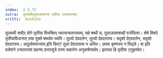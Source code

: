 ```yaml
---
index:  2.3.72
sutra:  तुल्यार्थैरतुलाउपमाभ्यां तृतीया ऽन्यतरस्याम्
vritti:  kashika 
---
```


तुल्यार्थैः शब्दैर् योगे तृतीया विभक्तिर् भवत्यन्यतरस्याम्, पक्षे षष्थी च, तुलाउपमाशब्दौ वर्जयित्वा। शेषे विषये तृतीयाविधानात् तया मुक्ते षष्थ्येव भवति। तुल्यो देवदत्तेन, तुल्यो देवदत्तस्य। सदृशो देएवदत्तेन, सदृशो देवदत्तस्य। अतुलोपमाभ्याम् इति किम्? तुला देवदत्तस्य न अस्ति। उपमा कृष्णस्य न विद्यते। वा इति वर्तमाने ऽन्यतरस्यां ग्रहनम् उत्तरसूत्रे तस्य चकारेन अनुकर्षणार्थम्। इतरथा हि तृतीया ऽनुकृष्येत।

